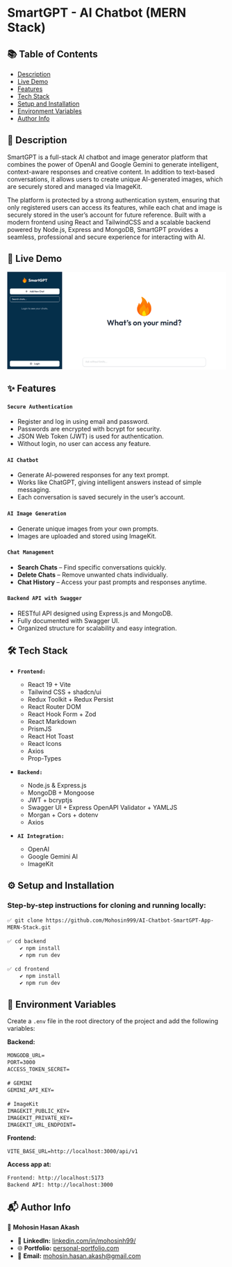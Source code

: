 # SmartGPT - AI Chatbot (MERN Stack)

## 📚 Table of Contents

- [Description](#-description)
- [Live Demo](#-live-demo)
- [Features](#-features)
- [Tech Stack](#️-tech-stack)
- [Setup and Installation](#️-setup-and-installation)
- [Environment Variables](#-environment-variables)
- [Author Info](#-author-info)

## 📝 Description

SmartGPT is a full-stack AI chatbot and image generator platform that combines the power of OpenAI and Google Gemini to generate intelligent, context-aware responses and creative content. In addition to text-based conversations, it allows users to create unique AI-generated images, which are securely stored and managed via ImageKit.

The platform is protected by a strong authentication system, ensuring that only registered users can access its features, while each chat and image is securely stored in the user’s account for future reference. Built with a modern frontend using React and TailwindCSS and a scalable backend powered by Node.js, Express and MongoDB, SmartGPT provides a seamless, professional and secure experience for interacting with AI.

## 🚀 Live Demo

[![Project Screenshot](./frontend/public/readme_file_img.png)](https://smart-gpt-app-client.vercel.app/)

## ✨ Features

#### `Secure Authentication`

- Register and log in using email and password.
- Passwords are encrypted with bcrypt for security.
- JSON Web Token (JWT) is used for authentication.
- Without login, no user can access any feature.

#### `AI Chatbot`

- Generate AI-powered responses for any text prompt.
- Works like ChatGPT, giving intelligent answers instead of simple messaging.
- Each conversation is saved securely in the user’s account.

#### `AI Image Generation`

- Generate unique images from your own prompts.
- Images are uploaded and stored using ImageKit.

#### `Chat Management`

- **Search Chats** – Find specific conversations quickly.
- **Delete Chats** – Remove unwanted chats individually.
- **Chat History** – Access your past prompts and responses anytime.

#### `Backend API with Swagger`

- RESTful API designed using Express.js and MongoDB.
- Fully documented with Swagger UI.
- Organized structure for scalability and easy integration.

## 🛠️ Tech Stack

- **`Frontend:`**

  - React 19 + Vite
  - Tailwind CSS + shadcn/ui
  - Redux Toolkit + Redux Persist
  - React Router DOM
  - React Hook Form + Zod
  - React Markdown
  - PrismJS
  - React Hot Toast
  - React Icons
  - Axios
  - Prop-Types

- **`Backend:`**
  - Node.js & Express.js
  - MongoDB + Mongoose
  - JWT + bcryptjs
  - Swagger UI + Express OpenAPI Validator + YAMLJS
  - Morgan + Cors + dotenv
  - Axios
- **`AI Integration:`**
  - OpenAI
  - Google Gemini AI
  - ImageKit

## ⚙️ Setup and Installation

### Step-by-step instructions for cloning and running locally:

```
✅ git clone https://github.com/Mohosin999/AI-Chatbot-SmartGPT-App-MERN-Stack.git

✅ cd backend
    ✔️ npm install
    ✔️ npm run dev

✅ cd frontend
    ✔️ npm install
    ✔️ npm run dev
```

## 🔑 Environment Variables

Create a `.env` file in the root directory of the project and add the following variables:

**Backend:**

```
MONGODB_URL=
PORT=3000
ACCESS_TOKEN_SECRET=

# GEMINI
GEMINI_API_KEY=

# ImageKit
IMAGEKIT_PUBLIC_KEY=
IMAGEKIT_PRIVATE_KEY=
IMAGEKIT_URL_ENDPOINT=
```

**Frontend:**

```
VITE_BASE_URL=http://localhost:3000/api/v1
```

**Access app at:**

```
Frontend: http://localhost:5173
Backend API: http://localhost:3000
```

## 📬 Author Info

👤 **Mohosin Hasan Akash**

- 💼 **LinkedIn:** [linkedin.com/in/mohosinh99/](https://www.linkedin.com/in/mohosinh99/)
- 🌐 **Portfolio:** [personal-portfolio.com](https://personal-portfolio-website-brown-nine.vercel.app/)
- 📧 **Email:** mohosin.hasan.akash@gmail.com
